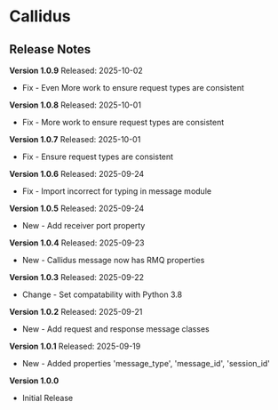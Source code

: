 # Callidus
## Release Notes


__Version 1.0.9__
Released: 2025-10-02
* Fix - Even More work to ensure request types are consistent


__Version 1.0.8__
Released: 2025-10-01
* Fix - More work to ensure request types are consistent


__Version 1.0.7__
Released: 2025-10-01
* Fix - Ensure request types are consistent


__Version 1.0.6__
Released: 2025-09-24
* Fix - Import incorrect for typing in message module


__Version 1.0.5__
Released: 2025-09-24
* New - Add receiver port property


__Version 1.0.4__
Released: 2025-09-23
* New - Callidus message now has RMQ properties


__Version 1.0.3__
Released: 2025-09-22
* Change - Set compatability with Python 3.8


__Version 1.0.2__
Released: 2025-09-21
* New - Add request and response message classes


__Version 1.0.1__
Released: 2025-09-19
* New - Added properties 'message_type', 'message_id', 'session_id'


__Version 1.0.0__
* Initial Release
